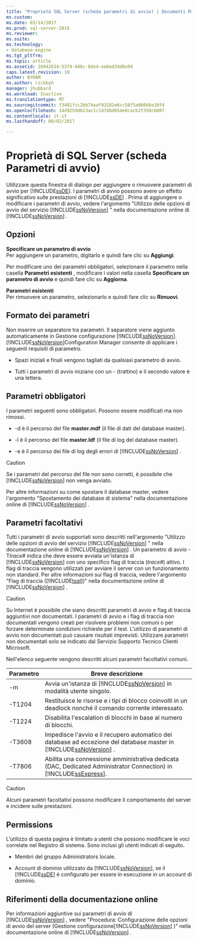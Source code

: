 ```yaml
---
title: "Proprietà SQL Server (scheda parametri di avvio) | Documenti Microsoft"
ms.custom: 
ms.date: 03/14/2017
ms.prod: sql-server-2016
ms.reviewer: 
ms.suite: 
ms.technology:
- database-engine
ms.tgt_pltfrm: 
ms.topic: article
ms.assetid: 16942624-5374-446c-8de4-ee6ed34d6e94
caps.latest.revision: 10
author: BYHAM
ms.author: rickbyh
manager: jhubbard
ms.workload: Inactive
ms.translationtype: MT
ms.sourcegitcommit: f3481fcc2bb74eaf93182e6cc58f5a06666e10f4
ms.openlocfilehash: 14d9259d613ac1c147dbd054e0cacb2f350cb007
ms.contentlocale: it-it
ms.lasthandoff: 08/02/2017

---
```

# <a name="sql-server-properties-startup-parameters-tab"></a>Proprietà di SQL Server (scheda Parametri di avvio)
  Utilizzare questa finestra di dialogo per aggiungere o rimuovere parametri di avvio per [!INCLUDE[ssDE](../../includes/ssde-md.md)]. I parametri di avvio possono avere un effetto significativo sulle prestazioni di [!INCLUDE[ssDE](../../includes/ssde-md.md)] . Prima di aggiungere o modificare i parametri di avvio, vedere l'argomento "Utilizzo delle opzioni di avvio del servizio [!INCLUDE[ssNoVersion](../../includes/ssnoversion-md.md)] " nella documentazione online di [!INCLUDE[ssNoVersion](../../includes/ssnoversion-md.md)] .  
  
## <a name="options"></a>Opzioni  
 **Specificare un parametro di avvio**  
 Per aggiungere un parametro, digitarlo e quindi fare clic su **Aggiungi**.  
  
 Per modificare uno dei parametri obbligatori, selezionare il parametro nella casella **Parametri esistenti** , modificare i valori nella casella **Specificare un parametro di avvio** e quindi fare clic su **Aggiorna**.  
  
 **Parametri esistenti**  
 Per rimuovere un parametro, selezionarlo e quindi fare clic su **Rimuovi**.  
  
## <a name="parameter-format"></a>Formato dei parametri  
 Non inserire un separatore tra parametri. Il separatore viene aggiunto automaticamente in Gestione configurazione [!INCLUDE[ssNoVersion](../../includes/ssnoversion-md.md)]. [!INCLUDE[ssNoVersion](../../includes/ssnoversion-md.md)]Configuration Manager consente di applicare i seguenti requisiti di parametro.  
  
-   Spazi iniziali e finali vengono tagliati da qualsiasi parametro di avvio.  
  
-   Tutti i parametri di avvio iniziano con un - (trattino) e il secondo valore è una lettera.  
  
## <a name="required-parameters"></a>Parametri obbligatori  
 I parametri seguenti sono obbligatori. Possono essere modificati ma non rimossi.  
  
-   -d è il percorso del file **master.mdf** (il file di dati del database master).  
  
-   -l è il percorso del file **master.ldf** (il file di log del database master).  
  
-   -e è il percorso dei file di log degli errori di [!INCLUDE[ssNoVersion](../../includes/ssnoversion-md.md)] .  
  
> [!CAUTION]  
>  Se i parametri del percorso del file non sono corretti, è possibile che [!INCLUDE[ssNoVersion](../../includes/ssnoversion-md.md)] non venga avviato.  
  
 Per altre informazioni su come spostare il database master, vedere l'argomento "Spostamento dei database di sistema" nella documentazione online di [!INCLUDE[ssNoVersion](../../includes/ssnoversion-md.md)] .  
  
## <a name="optional-parameters"></a>Parametri facoltativi  
 Tutti i parametri di avvio supportati sono descritti nell'argomento "Utilizzo delle opzioni di avvio del servizio [!INCLUDE[ssNoVersion](../../includes/ssnoversion-md.md)] " nella documentazione online di [!INCLUDE[ssNoVersion](../../includes/ssnoversion-md.md)] . Un parametro di avvio -T*trace#* indica che deve essere avviata un'istanza di [!INCLUDE[ssNoVersion](../../includes/ssnoversion-md.md)] con uno specifico flag di traccia (*trace#*) attivo. I flag di traccia vengono utilizzati per avviare il server con un funzionamento non standard. Per altre informazioni sui flag di traccia, vedere l'argomento "Flag di traccia ([!INCLUDE[tsql](../../includes/tsql-md.md)])" nella documentazione online di [!INCLUDE[ssNoVersion](../../includes/ssnoversion-md.md)] .  
  
> [!CAUTION]  
>  Su Internet è possibile che siano descritti parametri di avvio e flag di traccia aggiuntivi non documentati. I parametri di avvio e i flag di traccia non documentati vengono creati per risolvere problemi non comuni o per forzare determinate condizioni richieste per il test. L'utilizzo di parametri di avvio non documentati può causare risultati imprevisti. Utilizzare parametri non documentati solo se indicato dal Servizio Supporto Tecnico Clienti Microsoft.  
  
 Nell'elenco seguente vengono descritti alcuni parametri facoltativi comuni.  
  
|Parametro|Breve descrizione|  
|---------------|-----------------------|  
|-m|Avvia un'istanza di [!INCLUDE[ssNoVersion](../../includes/ssnoversion-md.md)] in modalità utente singolo.|  
|-T1204|Restituisce le risorse e i tipi di blocco coinvolti in un deadlock nonché il comando corrente interessato.|  
|-T1224|Disabilita l'escalation di blocchi in base al numero di blocchi.|  
|-T3608|Impedisce l'avvio e il recupero automatico dei database ad eccezione del database master in [!INCLUDE[ssNoVersion](../../includes/ssnoversion-md.md)] .|  
|-T7806|Abilita una connessione amministrativa dedicata (DAC, Dedicated Administrator Connection) in [!INCLUDE[ssExpress](../../includes/ssexpress-md.md)].|  
  
> [!CAUTION]  
>  Alcuni parametri facoltativi possono modificare il comportamento del server e incidere sulle prestazioni.  
  
## <a name="permissions"></a>Permissions  
 L'utilizzo di questa pagina è limitato a utenti che possono modificare le voci correlate nel Registro di sistema. Sono inclusi gli utenti indicati di seguito.  
  
-   Membri del gruppo Administrators locale.  
  
-   Account di dominio utilizzato da [!INCLUDE[ssNoVersion](../../includes/ssnoversion-md.md)], se il [!INCLUDE[ssDE](../../includes/ssde-md.md)] è configurato per essere in esecuzione in un account di dominio.  
  
## <a name="books-online-references"></a>Riferimenti della documentazione online  
 Per informazioni aggiuntive sui parametri di avvio di [!INCLUDE[ssNoVersion](../../includes/ssnoversion-md.md)] , vedere "Procedura: Configurazione delle opzioni di avvio del server (Gestione configurazione[!INCLUDE[ssNoVersion](../../includes/ssnoversion-md.md)] )" nella documentazione online di [!INCLUDE[ssNoVersion](../../includes/ssnoversion-md.md)] .  
  
  

